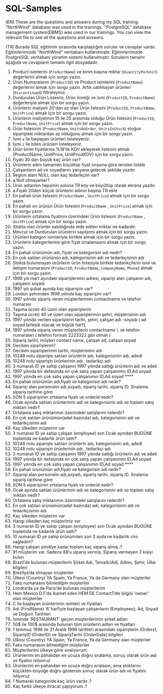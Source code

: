 # SQL-Samples

(EN) These are the questions and answers during my SQL training. "NorthWind" database was used in the trainings. "PostgreSQL" database management system(DBMS) was used in our trainings. You can view the relevant file to see all the questions and answers.

(TR) Burada SQL eğitimim sırasında karşılaştığım sorular ve cevaplar vardır. Eğitimlerimizde "NorthWind" veritabanı kullanılmıştır. Eğitimlerimizde PostgreSQL veritabanı yönetim sistemi kullanılmıştır. Soruların tamamı aşağıda ve cevapların tamamı ilgili dosyadadır.

1. Product isimlerini (`ProductName`) ve birim başına miktar (`QuantityPerUnit`) değerlerini almak için sorgu yazın.
2. Ürün Numaralarını (`ProductID`) ve Product isimlerini (`ProductName`) değerlerini almak için sorgu yazın. Artık satılmayan ürünleri (`Discontinued`) filtreleyiniz.
3. Durdurulan Ürün Listesini, Ürün kimliği ve ismi (`ProductID`, `ProductName`) değerleriyle almak için bir sorgu yazın.
4. Ürünlerin maliyeti 20'dan az olan Ürün listesini (`ProductID`, `ProductName`, `UnitPrice`) almak için bir sorgu yazın.
5. Ürünlerin maliyetinin 15 ile 25 arasında olduğu Ürün listesini (`ProductID`, `ProductName`, `UnitPrice`) almak için bir sorgu yazın.
6. Ürün listesinin (`ProductName`, `UnitsOnOrder`, `UnitsInStock`) stoğun siparişteki miktardan az olduğunu almak için bir sorgu yazın.
7. İsmi `a` ile başlayan ürünleri listeleyeniz.
8. İsmi `i` ile biten ürünleri listeleyeniz.
9. Ürün birim fiyatlarına %18’lik KDV ekleyerek listesini almak (ProductName, UnitPrice, UnitPriceKDV) için bir sorgu yazın.
10. Fiyatı 30 dan büyük kaç ürün var?
11. Ürünlerin adını tamamen küçültüp fiyat sırasına göre tersten listele
12. Çalışanların ad ve soyadlarını yanyana gelecek şekilde yazdır
13. Region alanı NULL olan kaç tedarikçim var?
14. a.Null olmayanlar?
15. Ürün adlarının hepsinin soluna TR koy ve büyültüp olarak ekrana yazdır.
16. a.Fiyatı 20den küçük ürünlerin adının başına TR ekle
17. En pahalı ürün listesini (`ProductName` , `UnitPrice`) almak için bir sorgu yazın.
18. En pahalı on ürünün Ürün listesini (`ProductName` , `UnitPrice`) almak için bir sorgu yazın.
19. Ürünlerin ortalama fiyatının üzerindeki Ürün listesini (`ProductName` , `UnitPrice`) almak için bir sorgu yazın.
20. Stokta olan ürünler satıldığında elde edilen miktar ne kadardır.
21. Mevcut ve Durdurulan ürünlerin sayılarını almak için bir sorgu yazın.
22. Ürünleri kategori isimleriyle birlikte almak için bir sorgu yazın.
23. Ürünlerin kategorilerine göre fiyat ortalamasını almak için bir sorgu yazın.
24. En pahalı ürünümün adı, fiyatı ve kategorisin adı nedir?
25. En çok satılan ürününün adı, kategorisinin adı ve tedarikçisinin adı
26. Stokta bulunmayan ürünlerin ürün listesiyle birlikte tedarikçilerin ismi ve iletişim numarasını (`ProductID`, `ProductName`, `CompanyName`, `Phone`) almak için bir sorgu yazın.
27. 1998 yılı mart ayındaki siparişlerimin adresi, siparişi alan çalışanın adı, çalışanın soyadı
28. 1997 yılı şubat ayında kaç siparişim var?
29. London şehrinden 1998 yılında kaç siparişim var?
30. 1997 yılında sipariş veren müşterilerimin contactname ve telefon numarası
31. Taşıma ücreti 40 üzeri olan siparişlerim
32. Taşıma ücreti 40 ve üzeri olan siparişlerimin şehri, müşterisinin adı
33. 1997 yılında verilen siparişlerin tarihi, şehri, çalışan adı -soyadı ( ad soyad birleşik olacak ve büyük harf),
34. 1997 yılında sipariş veren müşterilerin contactname i, ve telefon numaraları ( telefon formatı 2223322 gibi olmalı )
35. Sipariş tarihi, müşteri contact name, çalışan ad, çalışan soyad
36. Geciken siparişlerim?
37. Geciken siparişlerimin tarihi, müşterisinin adı
38. 10248 nolu siparişte satılan ürünlerin adı, kategorisinin adı, adedi
39. 10248 nolu siparişin ürünlerinin adı , tedarikçi adı
40. 3 numaralı ID ye sahip çalışanın 1997 yılında sattığı ürünlerin adı ve adeti
41. 1997 yılında bir defasinda en çok satış yapan çalışanımın ID,Ad soyad
42. 1997 yılında en çok satış yapan çalışanımın ID,Ad soyad ****
43. En pahalı ürünümün adı,fiyatı ve kategorisin adı nedir?
44. Siparişi alan personelin adı,soyadı, sipariş tarihi, sipariş ID. Sıralama sipariş tarihine göre
45. SON 5 siparişimin ortalama fiyatı ve orderid nedir?
46. Ocak ayında satılan ürünlerimin adı ve kategorisinin adı ve toplam satış miktarı nedir?
47. Ortalama satış miktarımın üzerindeki satışlarım nelerdir?
48. En çok satılan ürünümün(adet bazında) adı, kategorisinin adı ve tedarikçisinin adı
49. Kaç ülkeden müşterim var
50. 3 numaralı ID ye sahip çalışan (employee) son Ocak ayından BUGÜNE toplamda ne kadarlık ürün sattı?
51. 10248 nolu siparişte satılan ürünlerin adı, kategorisinin adı, adedi
52. 10248 nolu siparişin ürünlerinin adı , tedarikçi adı
53. 3 numaralı ID ye sahip çalışanın 1997 yılında sattığı ürünlerin adı ve adeti
54. 1997 yılında bir defasinda en çok satış yapan çalışanımın ID,Ad soyad
55. 1997 yılında en çok satış yapan çalışanımın ID,Ad soyad ****
56. En pahalı ürünümün adı,fiyatı ve kategorisin adı nedir?
57. Siparişi alan personelin adı,soyadı, sipariş tarihi, sipariş ID. Sıralama sipariş tarihine göre
58. SON 5 siparişimin ortalama fiyatı ve orderid nedir?
59. Ocak ayında satılan ürünlerimin adı ve kategorisinin adı ve toplam satış miktarı nedir?
60. Ortalama satış miktarımın üzerindeki satışlarım nelerdir?
61. En çok satılan ürünümün(adet bazında) adı, kategorisinin adı ve tedarikçisinin adı
62. Kaç ülkeden müşterim var
63. Hangi ülkeden kaç müşterimiz var
64. 3 numaralı ID ye sahip çalışan (employee) son Ocak ayından BUGÜNE toplamda ne kadarlık ürün sattı?
65. 10 numaralı ID ye sahip ürünümden son 3 ayda ne kadarlık ciro sağladım?
66. Hangi çalışan şimdiye kadar toplam kaç sipariş almış..?
67. 91 müşterim var. Sadece 89’u sipariş vermiş. Sipariş vermeyen 2 kişiyi bulun
68. Brazil’de bulunan müşterilerin Şirket Adı, TemsilciAdi, Adres, Şehir, Ülke bilgileri
69. Brezilya’da olmayan müşteriler
70. Ülkesi (Country) YA Spain, Ya France, Ya da Germany olan müşteriler
71. Faks numarasını bilmediğim müşteriler
72. Londra’da ya da Paris’de bulunan müşterilerim
73. Hem Mexico D.F’da ikamet eden HEM DE ContactTitle bilgisi ‘owner’ olan müşteriler
74. C ile başlayan ürünlerimin isimleri ve fiyatları
75. Adı (FirstName) ‘A’ harfiyle başlayan çalışanların (Employees); Ad, Soyad ve Doğum Tarihleri
76. İsminde ‘RESTAURANT’ geçen müşterilerimin şirket adları
77. 50$ ile 100$ arasında bulunan tüm ürünlerin adları ve fiyatları
78. 1 temmuz 1996 ile 31 Aralık 1996 tarihleri arasındaki siparişlerin (Orders), SiparişID (OrderID) ve SiparişTarihi (OrderDate) bilgileri
79. Ülkesi (Country) YA Spain, Ya France, Ya da Germany olan müşteriler
80. Faks numarasını bilmediğim müşteriler
81. Müşterilerimi ülkeye göre sıralıyorum:
82. Ürünlerimi en pahalıdan en ucuza doğru sıralama, sonuç olarak ürün adı ve fiyatını istiyoruz
83. Ürünlerimi en pahalıdan en ucuza doğru sıralasın, ama stoklarını küçükten-büyüğe doğru göstersin sonuç olarak ürün adı ve fiyatını istiyoruz
84. 1 Numaralı kategoride kaç ürün vardır..?
85. Kaç farklı ülkeye ihracat yapıyorum..?
